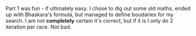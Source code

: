 Part 1 was fun - if ultimately easy. I chose to dig out some old maths, ended up with Bhaskara's formula, but managed to define boudaries for my search. I am not **completely** certain it's correct, but if it is I only do 2 iteration per race. Not bad.

